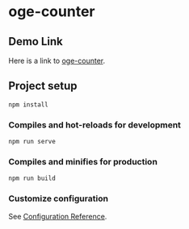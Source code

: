 # oge-counter

## Demo Link

Here is a link to [oge-counter](https://clever-sunshine-d18f58.netlify.app/, "oge-counter").


## Project setup
```
npm install
```

### Compiles and hot-reloads for development
```
npm run serve
```

### Compiles and minifies for production
```
npm run build
```

### Customize configuration
See [Configuration Reference](https://cli.vuejs.org/config/).
